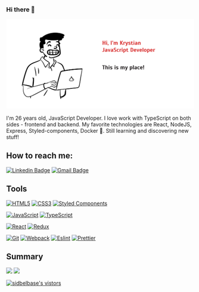 ### Hi there 👋

![Image of Dilven](https://github.com/Dilven/Dilven/blob/master/Dilven.png)

I'm 26 years old, JavaScript Developer. I love work with TypeScript on both sides - frontend and backend.  My favorite technologies are React, NodeJS, Express, Styled-components, Docker 💙. Still learning and discovering new stuff! 

## How to reach me: 

[![Linkedin Badge](https://img.shields.io/badge/-LinkedIn-blue?style=flat-square&logo=Linkedin&logoColor=white&link=https://www.linkedin.com/in/krystian-mateusiak/)](https://www.linkedin.com/in/krystian-mateusiak/)
[![Gmail Badge](https://img.shields.io/badge/-Gmail-c14438?style=flat-square&logo=Gmail&logoColor=white&link=mailto:mateusiakkrystian@gmail.com)](mailto:mateusiakkrystian@gmail.com)

## Tools 

[![HTML5](https://img.shields.io/badge/-HTML5-E34F26?style=flat-square&logo=html5&logoColor=white&link=https://github.com/Dilven/)](https://github.com/Dilven/)
[![CSS3](https://img.shields.io/badge/-CSS3-1572B6?style=flat-square&logo=css3&link=https://github.com/Dilven/)](https://github.com/Dilven/)
[![Styled Components](https://img.shields.io/badge/-StyledComponents-black?style=flat-square&logo=Styled-Components)](https://github.com/Dilven/)

[![JavaScript](https://img.shields.io/badge/-JavaScript-black?style=flat-square&logo=javascript&link=https://github.com/Dilven/)](https://github.com/Dilven/)
[![TypeScript](https://img.shields.io/badge/-TypeScript-007ACC?style=flat-square&logo=typescript&link=https://github.com/Dilven/)](https://github.com/Dilven/)

[![React](https://img.shields.io/badge/-React-black?style=flat-square&logo=react)](https://github.com/Dilven/)
[![Redux](https://img.shields.io/badge/-Redux-black?style=flat-square&logo=Redux&logoColor=pink)](https://github.com/Dilven/)


[![Git](https://img.shields.io/badge/-Git-black?style=flat-square&logo=git&link=https://github.com/Dilven/)](https://github.com/Dilven/)
[![Webpack](https://img.shields.io/badge/-Webpack-blue?style=flat-square&logo=Webpack&logoColor=white)](https://github.com/Dilven/)
[![Eslint](https://img.shields.io/badge/-Eslint-purple?style=flat-square&logo=Eslint&logoColor=white)](https://github.com/Dilven/)
[![Prettier](https://img.shields.io/badge/-Prettier-black?style=flat-square&logo=Prettier&logoColor=white)](https://github.com/Dilven/)

## Summary 
![](https://github-readme-stats.vercel.app/api?username=Dilven&show_icons=true)
![](https://media.giphy.com/media/7XuKKmGiaxXe6EjOj4/giphy.gif)

<a target="_blank" href="https://github.com/sidbelbase/sidbelbase/">
<img src="https://img.shields.io/badge/dynamic/json?url=https://api.countapi.xyz/hit/visitor-badge/Dilven&style=for-the-badge&label=visitors&query=value&color=0F0F1A&labelColor=0F0F1A" alt="sidbelbase's vistors">
</a>
<!--
**Dilven/Dilven** is a ✨ _special_ ✨ repository because its `README.md` (this file) appears on your GitHub profile.

Here are some ideas to get you started:

- 🔭 I’m currently working on ...
- 🌱 I’m currently learning ...
- 👯 I’m looking to collaborate on ...
- 🤔 I’m looking for help with ...
- 💬 Ask me about ...
- 😄 Pronouns: ...
- ⚡ Fun fact: ...
-->
